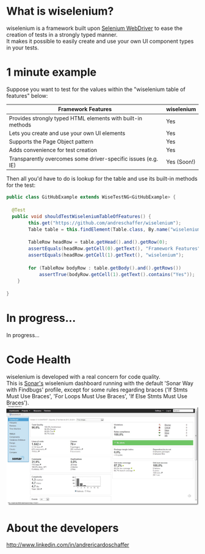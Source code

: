 # What is wiselenium?

wiselenium is a framework built upon [Selenium WebDriver](http://seleniumhq.org/) to ease the creation of tests in a strongly typed manner.  
It makes it possible to easily create and use your own UI component types in your tests.

# 1 minute example

Suppose you want to test for the values within the "wiselenium table of features" below:

<table name="wiselenium-features">
    <thead>
        <tr>
            <th>Framework Features</th>
            <th>wiselenium</th>
        </tr>
    </thead>
    <tbody>
        <tr>
            <td>Provides strongly typed HTML elements with built-in methods</td>
            <td>Yes</td>
        </tr>
        <tr>
            <td>Lets you create and use your own UI elements</td>
            <td>Yes</td>
        </tr>
        <tr>
            <td>Supports the Page Object pattern</td>
            <td>Yes</td>
        </tr>
        <tr>
            <td>Adds convenience for test creation</td>
            <td>Yes</td>
        </tr>
  	<tr>
            <td>Transparently overcomes some driver-specific issues (e.g. IE)</td>
            <td>Yes (Soon!)</td>
        </tr>
    </tbody>
</table>

Then all you'd have to do is lookup for the table and use its built-in methods for the test:

```java
public class GitHubExample extends WiseTestNG<GitHubExample> {
  
  @Test
  public void shouldTestWiseleniumTableOfFeatures() {
		this.get("https://github.com/andreschaffer/wiselenium");
		Table table = this.findElement(Table.class, By.name("wiselenium-features"));
		
		TableRow headRow = table.getHead().and().getRow(0);
		assertEquals(headRow.getCell(0).getText(), "Framework Features");
		assertEquals(headRow.getCell(1).getText(), "wiselenium");
		
		for (TableRow bodyRow : table.getBody().and().getRows())
			assertTrue(bodyRow.getCell(1).getText().contains("Yes"));
	}
  
}
```

# In progress...

In progress...

# Code Health

wiselenium is developed with a real concern for code quality.  
This is [Sonar's](http://www.sonarsource.org/) wiselenium dashboard running with the default 'Sonar Way with Findbugs' profile, except for some rules regarding braces ('If Stmts Must Use Braces', 'For Loops Must Use Braces', 'If Else Stmts Must Use Braces').  
<img src='etc/sonar.png'/>

# About the developers

http://www.linkedin.com/in/andrericardoschaffer